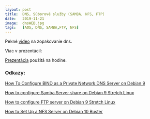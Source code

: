 ```yaml
---
layout: post
title:  DNS, Súborové služby (SAMBA, NFS, FTP)
date:   2019-11-21 
image:  dnsWEB.jpg
tags:   [AOS, DNS, SAMBA,FTP, NFS]
---
```


Pekné [video](https://www.youtube.com/watch?v=mpQZVYPuDGU) na zopakovanie dns. 

Viac v prezentácií:

[Prezentácia](https://github.com/Kr1zA/Kr1zA.github.io/blob/master/pdf/dns_zdielanie.pdf) použitá na hodine. 

### Odkazy:

[How To Configure BIND as a Private Network DNS Server on Debian 9](https://www.digitalocean.com/community/tutorials/how-to-configure-bind-as-a-private-network-dns-server-on-debian-9)

[How to configure Samba Server share on Debian 9 Stretch Linux](https://linuxconfig.org/how-to-configure-samba-server-share-on-debian-9-stretch-linux)

[How to configure FTP server on Debian 9 Stretch Linux](https://linuxconfig.org/how-to-configure-ftp-server-on-debian-9-stretch-linux)

[How to Set Up a NFS Server on Debian 10 Buster](https://linuxconfig.org/how-to-set-up-a-nfs-server-on-debian-10-buster)
